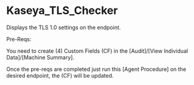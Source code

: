 # Kaseya_TLS_Checker
Displays the TLS 1.0 settings on the endpoint.

Pre-Reqs:

You need to create (4) Custom Fields (CF) in the [Audit]/[View Individual Data]/[Machine Summary].

Once the pre-reqs are completed just run this [Agent Procedure] on the desired endpoint, the (CF) will be updated.
